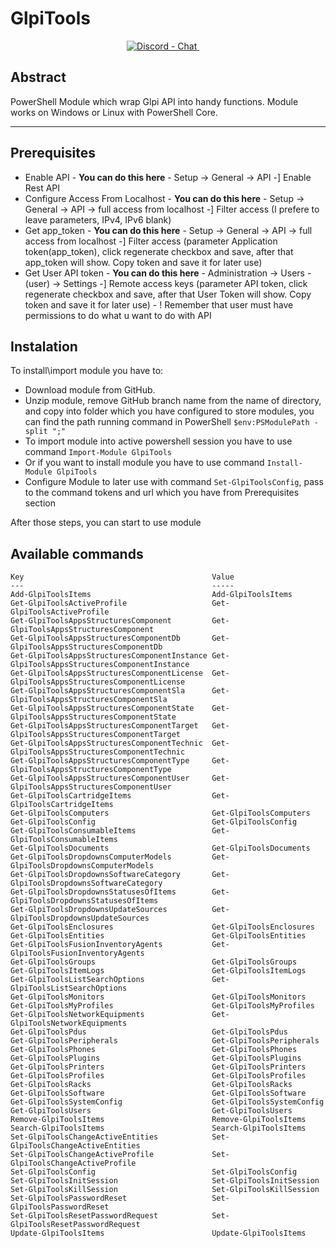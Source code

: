 # GlpiTools
<div align="center">
<!-- Discord -->
  <a href="https://discord.gg/u4YdyVb">
    <img src="https://img.shields.io/discord/235574673155293194.svg?style=flat&label=Discord&logo=discord"
      alt="Discord - Chat" title="Discord - Chat" />
  </a>&nbsp;&nbsp;&nbsp;&nbsp;
</div>

## Abstract

PowerShell Module which wrap Glpi API into handy functions.
Module works on Windows or Linux with PowerShell Core. 

***

## Prerequisites

 * Enable API - **You can do this here** - Setup -> General -> API -] Enable Rest API
 * Configure Access From Localhost - **You can do this here** - Setup -> General -> API -> full access from localhost -] Filter access (I prefere to leave parameters, IPv4, IPv6 blank)
 * Get app_token - **You can do this here** - Setup -> General -> API -> full access from localhost -] Filter access (parameter Application token(app_token), click regenerate checkbox and save, after that app_token will show. Copy token and save it for later use)
 * Get User API token - **You can do this here** - Administration -> Users - (user) -> Settings -] Remote access keys (parameter API token, click regenerate checkbox and save, after that User Token will show. Copy token and save it for later use) - ! Remember that user must have permissions to do what u want to do with API

 ## Instalation

 To install\import module you have to:
 
 * Download module from GitHub.
 * Unzip module, remove GitHub branch name from the name of directory, and copy into folder which you have configured to store modules, you can find the path running command in PowerShell ``` $env:PSModulePath -split ";" ```
 * To import module into active powershell session you have to use command ` Import-Module GlpiTools `
 * Or if you want to install module you have to use command ` Install-Module GlpiTools `
 * Configure Module to later use with command `Set-GlpiToolsConfig`, pass to the command tokens and url which you have from Prerequisites section

 After those steps, you can start to use module

 ## Available commands

 ```
 Key                                          Value
 ---                                          -----
 Add-GlpiToolsItems                           Add-GlpiToolsItems
 Get-GlpiToolsActiveProfile                   Get-GlpiToolsActiveProfile
 Get-GlpiToolsAppsStructuresComponent         Get-GlpiToolsAppsStructuresComponent
 Get-GlpiToolsAppsStructuresComponentDb       Get-GlpiToolsAppsStructuresComponentDb
 Get-GlpiToolsAppsStructuresComponentInstance Get-GlpiToolsAppsStructuresComponentInstance
 Get-GlpiToolsAppsStructuresComponentLicense  Get-GlpiToolsAppsStructuresComponentLicense
 Get-GlpiToolsAppsStructuresComponentSla      Get-GlpiToolsAppsStructuresComponentSla
 Get-GlpiToolsAppsStructuresComponentState    Get-GlpiToolsAppsStructuresComponentState
 Get-GlpiToolsAppsStructuresComponentTarget   Get-GlpiToolsAppsStructuresComponentTarget
 Get-GlpiToolsAppsStructuresComponentTechnic  Get-GlpiToolsAppsStructuresComponentTechnic
 Get-GlpiToolsAppsStructuresComponentType     Get-GlpiToolsAppsStructuresComponentType
 Get-GlpiToolsAppsStructuresComponentUser     Get-GlpiToolsAppsStructuresComponentUser
 Get-GlpiToolsCartridgeItems                  Get-GlpiToolsCartridgeItems
 Get-GlpiToolsComputers                       Get-GlpiToolsComputers
 Get-GlpiToolsConfig                          Get-GlpiToolsConfig
 Get-GlpiToolsConsumableItems                 Get-GlpiToolsConsumableItems
 Get-GlpiToolsDocuments                       Get-GlpiToolsDocuments
 Get-GlpiToolsDropdownsComputerModels         Get-GlpiToolsDropdownsComputerModels
 Get-GlpiToolsDropdownsSoftwareCategory       Get-GlpiToolsDropdownsSoftwareCategory
 Get-GlpiToolsDropdownsStatusesOfItems        Get-GlpiToolsDropdownsStatusesOfItems
 Get-GlpiToolsDropdownsUpdateSources          Get-GlpiToolsDropdownsUpdateSources
 Get-GlpiToolsEnclosures                      Get-GlpiToolsEnclosures
 Get-GlpiToolsEntities                        Get-GlpiToolsEntities
 Get-GlpiToolsFusionInventoryAgents           Get-GlpiToolsFusionInventoryAgents
 Get-GlpiToolsGroups                          Get-GlpiToolsGroups
 Get-GlpiToolsItemLogs                        Get-GlpiToolsItemLogs
 Get-GlpiToolsListSearchOptions               Get-GlpiToolsListSearchOptions
 Get-GlpiToolsMonitors                        Get-GlpiToolsMonitors
 Get-GlpiToolsMyProfiles                      Get-GlpiToolsMyProfiles
 Get-GlpiToolsNetworkEquipments               Get-GlpiToolsNetworkEquipments
 Get-GlpiToolsPdus                            Get-GlpiToolsPdus
 Get-GlpiToolsPeripherals                     Get-GlpiToolsPeripherals
 Get-GlpiToolsPhones                          Get-GlpiToolsPhones
 Get-GlpiToolsPlugins                         Get-GlpiToolsPlugins
 Get-GlpiToolsPrinters                        Get-GlpiToolsPrinters
 Get-GlpiToolsProfiles                        Get-GlpiToolsProfiles
 Get-GlpiToolsRacks                           Get-GlpiToolsRacks
 Get-GlpiToolsSoftware                        Get-GlpiToolsSoftware
 Get-GlpiToolsSystemConfig                    Get-GlpiToolsSystemConfig
 Get-GlpiToolsUsers                           Get-GlpiToolsUsers
 Remove-GlpiToolsItems                        Remove-GlpiToolsItems
 Search-GlpiToolsItems                        Search-GlpiToolsItems
 Set-GlpiToolsChangeActiveEntities            Set-GlpiToolsChangeActiveEntities
 Set-GlpiToolsChangeActiveProfile             Set-GlpiToolsChangeActiveProfile
 Set-GlpiToolsConfig                          Set-GlpiToolsConfig
 Set-GlpiToolsInitSession                     Set-GlpiToolsInitSession
 Set-GlpiToolsKillSession                     Set-GlpiToolsKillSession
 Set-GlpiToolsPasswordReset                   Set-GlpiToolsPasswordReset
 Set-GlpiToolsResetPasswordRequest            Set-GlpiToolsResetPasswordRequest
 Update-GlpiToolsItems                        Update-GlpiToolsItems
 ```